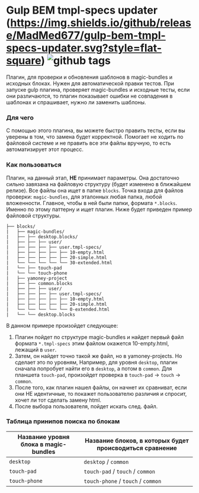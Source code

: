# Gulp BEM tmpl-specs updater (https://img.shields.io/github/release/MadMed677/gulp-bem-tmpl-specs-updater.svg?style=flat-square) ![github tags](https://img.shields.io/github/tag/MadMed677/gulp-bem-tmpl-specs-updater.svg?style=flat-square)

Плагин, для проверки и обновления шаблонов в magic-bundles и исходных блоках. Нужен для автоматической правки тестов.
При запуске gulp плагина, проверяет magic-bundles и исходные тесты, если они различаются, то
плагин показывает ошибки не совпадения в шаблонах и спрашивает, нужно ли заменить шаблоны.

### Для чего

С помощью этого плагина, вы можете быстро править тесты, если вы уверены в том, что замена будет корректной.
Помогает не ходить по файловой системе и не править все эти файлы вручную, то есть автоматизирует этот процесс.

### Как пользоваться

Плагин, на данный этап, **НЕ** принимает параметры. Она достаточно сильно завязана на файловую структуру
(будет изменено в ближайшем релизе). Все файлы она ищет в папке `blocks`. Точка входа для файлов проверки:
`magic-bundles`, для эталонных любая папка, любой вложенности. Главное, чтобы в ней были папки, формата `*.blocks`.
Именно по этому паттерну и ищет плагин. Ниже будет приведен пример файловой структуры.

```
├── blocks/
|   ├── magic-bundles/
|   ├── ├── desktop.blocks/
|   ├── ├── ├── user/
|   ├── ├── ├── ├── user.tmpl-specs/
|   ├── ├── ├── ├── ├── 10-empty.html
|   ├── ├── ├── ├── ├── 20-simple.html
|   └── └── └── └── └── 30-extended.html
|   └── ├── touch-pad
|   └── └── touch-phone
|   ├── yamoney-project
|   ├── ├── common.blocks
|   ├── ├── ├── user/
|   ├── ├── ├── ├── user.tmpl-specs/
|   ├── ├── ├── ├── ├── 10-empty.html
|   ├── ├── ├── ├── ├── 20-simple.html
|   └── └── └── └── └── 0-extended.html
|   └── └── desktop.blocks
```

В данном примере произойдет следующее:

1. Плагин пойдет по структуре magic-bundles и найдет первый файл формата `*.tmpl-specs`
этим файлом окажется 10-empty.html, лежащий в `user`.
2. Затем, он найдет точно такой же файл, но в yamoney-projects. Но сделает это по уровням,
Например, для уровня `desktop`, плагин сначала попробует найти его в `desktop`, а потом в `common`.
Для планшета `touch-pad`, произойдет проверка в `touch-pad` -> `touch` -> `common`.
3. После того, как плагин нашел файлы, он начнет их сравниват, если они НЕ идентичные, то
покажет пользователю различия и спросит, хочет ли тот сделать замену html.
4. После выбора пользователя, пойдет искать след. файл.


### Таблица принипов поиска по блокам

| Название уровня блока в magic-bundles | Название блоков, в которых будет происводиться сравнение |
| ------------------------------------- | ---------------------------------------- |
| `desktop`     | `desktop` / `common`  |
| `touch-pad`   | `touch-pad` / `touch` / `common` |
| `touch-phone` | `touch-phone` / `touch` / `common` |
